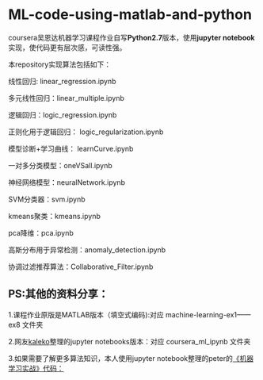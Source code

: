 # ML-code-using-matlab-and-python

coursera吴恩达机器学习课程作业自写**Python2.7**版本，使用**jupyter notebook**实现，使代码更有层次感，可读性强。

本repository实现算法包括如下：

线性回归: linear_regression.ipynb

多元线性回归：linear_multiple.ipynb

逻辑回归：logic_regression.ipynb

正则化用于逻辑回归： logic_regularization.ipynb

模型诊断+学习曲线： learnCurve.ipynb

一对多分类模型：oneVSall.ipynb

神经网络模型：neuralNetwork.ipynb

SVM分类器：svm.ipynb

kmeans聚类：kmeans.ipynb

pca降维：pca.ipynb

高斯分布用于异常检测：anomaly_detection.ipynb

协调过滤推荐算法：Collaborative_Filter.ipynb

PS:其他的资料分享：
-----

1.课程作业原版是MATLAB版本（填空式编码):对应 machine-learning-ex1——ex8 文件夹

2.网友[kaleko](https://github.com/kaleko/CourseraML)整理的jupyter notebooks版本：对应 coursera_ml_ipynb 文件夹

3.如果需要了解更多算法知识，本人使用jupyter notebook整理的peter的[《机器学习实战》代码：](https://github.com/TingNie/Machine-learning-in-action)
